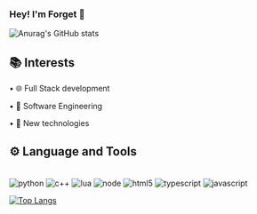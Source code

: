 ### Hey! I'm Forget 👋

![Anurag's GitHub stats](https://github-readme-stats.vercel.app/api?username=gehardi&show_icons=true&theme=dracula)


## 📚 Interests

 <div>
 <p>
 • 🌐 Full Stack development
 </p>
 
 <p>
  • 🔎 Software Engineering
 </p>
 
 <p>
  • 🧪 New technologies
 </p>
  </div>

## ⚙️ Language and Tools

<div style="display: inline_block"><br/>
<div style="display: inline_block">
  <img align="center" alt="python" src="https://img.shields.io/badge/Python-3776AB?style=for-the-badge&logo=python&logoColor=white" />
  <img align="center" alt="c++" src="https://img.shields.io/badge/C%2B%2B-00599C?style=for-the-badge&logo=c%2B%2B&logoColor=white" />
  <img align="center" alt="lua" src="https://img.shields.io/badge/Lua-2C2D72?style=for-the-badge&logo=lua&logoColor=white" />
  <img align="center" alt="node" src="https://img.shields.io/badge/Node.js-43853D?style=for-the-badge&logo=node.js&logoColor=white" />
  <img align="center" alt="html5" src="https://img.shields.io/badge/HTML5-E34F26?style=for-the-badge&logo=html5&logoColor=white" />
  <img align="center" alt="typescript" src="https://img.shields.io/badge/TypeScript-007ACC?style=for-the-badge&logo=typescript&logoColor=white" />
  <img align="center" alt="javascript" src="https://img.shields.io/badge/JavaScript-F7DF1E?style=for-the-badge&logo=javascript&logoColor=black" />
 
  
  [![Top Langs](https://github-readme-stats.vercel.app/api/top-langs/?username=gehardi&layout=compact)](https://github.com/anuraghazra/github-readme-stats)
  
 
